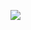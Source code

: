 <p align="left">
    <a href="#" alt="Backers on Open Collective">
        <img src="https://travis-ci.org/ismailatkurt/cash-machine-code-challenge.svg?branch=master" /></a>
</p>